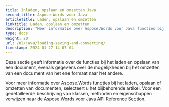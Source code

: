 ```yaml
---
title: Inladen, opslaan en omzetten Java
second_title: Aspose.Words voor Java
articleTitle: Laden, opslaan en omzetten
linktitle: Laden, opslaan en omzetten
description: "Meer informatie over Aspose.Words voor Java functies bij het laden, opslaan of converteren van documenten van het ene formaat naar het andere."
type: docs
weight: 20
url: /nl/java/loading-saving-and-converting/
timestamp: 2024-01-27-14-07-04
---
```


Deze sectie geeft informatie over de functies bij het laden en opslaan van een document, evenals gegevens over de mogelijkheden bij het omzetten van een document van het ene formaat naar het andere.

Voor meer informatie over Aspose.Words functies bij het laden, opslaan of omzetten van documenten, selecteert u het bijbehorende artikel. Voor een gedetailleerde beschrijving van klassen, methoden en eigenschappen verwijzen naar de Aspose.Words voor Java API Reference Section.
